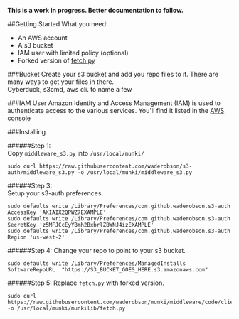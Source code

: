 ****This is a work in progress. Better documentation to follow.****


##Getting Started
What you need:  
* An AWS account
* A s3 bucket
* IAM user with limited policy (optional)
* Forked version of [fetch.py](https://github.com/waderobson/munki/blob/middleware/code/client/munkilib/fetch.py)


###Bucket
Create your s3 bucket and add you repo files to it. There are many ways to get your files in there.  
Cyberduck, s3cmd, aws cli. to name a few

###IAM User
Amazon Identity and Access Management (IAM) is used to authenticate access to the various services. You'll find it listed in the [AWS console](https://console.aws.amazon.com/iam/home)

###Installing

######Step 1:  
Copy `middleware_s3.py` into `/usr/local/munki/`  
```!#bash
sudo curl https://raw.githubusercontent.com/waderobson/s3-auth/middleware_s3.py -o /usr/local/munki/middleware_s3.py
```
######Step 3:  
Setup your s3-auth preferences.  
```!#bash
sudo defaults write /Library/Preferences/com.github.waderobson.s3-auth AccessKey 'AKIAIX2QPWZ7EXAMPLE'
sudo defaults write /Library/Preferences/com.github.waderobson.s3-auth SecretKey 'z5MFJCcEyYBmh2BxbrlZBWNJ4izEXAMPLE'
sudo defaults write /Library/Preferences/com.github.waderobson.s3-auth Region 'us-west-2'
```
######Step 4:
Change your repo to point to your s3 bucket.  
```!#bash
sudo defaults write /Library/Preferences/ManagedInstalls SoftwareRepoURL  "https://S3_BUCKET_GOES_HERE.s3.amazonaws.com"
```
######Step 5:
Replace `fetch.py` with forked version.  
```!#bash
sudo curl https://raw.githubusercontent.com/waderobson/munki/middleware/code/client/munkilib/fetch.py -o /usr/local/munki/munkilib/fetch.py
```